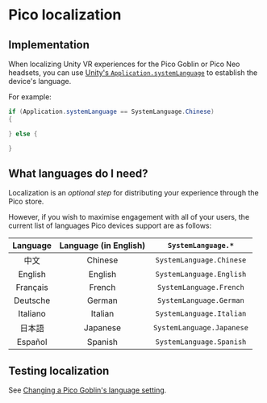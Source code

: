 # Pico localization

## Implementation

When localizing Unity VR experiences for the Pico Goblin or Pico Neo headsets, you can use [Unity's `Application.systemLanguage`](https://docs.unity3d.com/ScriptReference/SystemLanguage.html) to establish the device's language.

For example:

```cs
if (Application.systemLanguage == SystemLanguage.Chinese)
{

} else {

}
```

## What languages do I need?

Localization is an *optional step* for distributing your experience through the Pico store.

However, if you wish to maximise engagement with all of your users, the current list of languages Pico devices support are as follows:

| Language | Language (in English) | `SystemLanguage.*` |
| :---: | :---: | :---: |
| 中文 | Chinese | `SystemLanguage.Chinese` |
| English | English | `SystemLanguage.English` |
| Français | French | `SystemLanguage.French` |
| Deutsche | German | `SystemLanguage.German` |
| Italiano | Italian | `SystemLanguage.Italian` |
| 日本語 | Japanese | `SystemLanguage.Japanese` |
| Español | Spanish | `SystemLanguage.Spanish` |

## Testing localization

See [Changing a Pico Goblin's language setting](/docs/changing-pico-goblins-language-setting.md).
